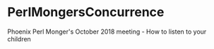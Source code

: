 # PerlMongersConcurrence
Phoenix Perl Monger's October 2018 meeting - How to listen to your children

